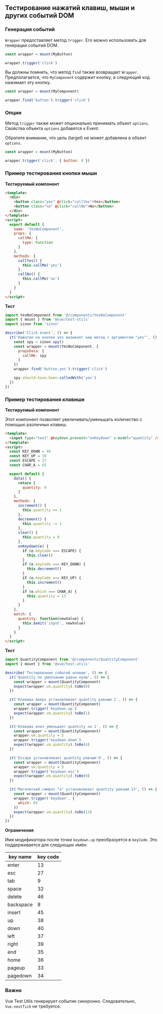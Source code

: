 ## Тестирование нажатий клавиш, мыши и других событий DOM

### Генерация событий

`Wrapper` предоставляет метод `trigger`. Его можно использовать для генерации событий DOM.

```js
const wrapper = mount(MyButton)

wrapper.trigger('click')
```

Вы должны помнить, что метод `find` также возвращает `Wrapper`. Предполагается, что `MyComponent` содержит кнопку, а следующий код нажимает эту кнопку.

```js
const wrapper = mount(MyComponent)

wrapper.find('button').trigger('click')
```

### Опции

Метод `trigger` также может опционально принимать объект `options`. Свойства объекта `options` добавятся к Event.

Обратите внимание, что цель (target) не может добавлена в объект `options`.

```js
const wrapper = mount(MyButton)

wrapper.trigger('click', { button: 0 })
```

### Пример тестирования кнопки мыши

**Тестируемый компонент**

```html
<template>
  <div>
    <button class="yes" @click="callYes">Yes</button>
    <button class="no" @click="callNo">No</button>
  </div>
</template>
<script>
  export default {
    name: 'YesNoComponent',
    props: {
      callMe: {
        type: Function
      }
    },
    methods: {
      callYes() {
        this.callMe('yes')
      },
      callNo() {
        this.callMe('no')
      }
    }
  }
</script>
```

**Тест**

```js
import YesNoComponent from '@/components/YesNoComponent'
import { mount } from '@vue/test-utils'
import sinon from 'sinon'

describe('Click event', () => {
  it('Нажатие на кнопке yes вызывает наш метод с аргументом "yes"', () => {
    const spy = sinon.spy()
    const wrapper = mount(YesNoComponent, {
      propsData: {
        callMe: spy
      }
    })
    wrapper.find('button.yes').trigger('click')

    spy.should.have.been.calledWith('yes')
  })
})
```

### Пример тестирования клавиши

**Тестируемый компонент**

Этот компонент позволяет увеличивать/уменьшать количество с помощью различных клавиш.

```html
<template>
  <input type="text" @keydown.prevent="onKeydown" v-model="quantity" />
</template>
<script>
  const KEY_DOWN = 40
  const KEY_UP = 38
  const ESCAPE = 27
  const CHAR_A = 65

  export default {
    data() {
      return {
        quantity: 0
      }
    },
    methods: {
      increment() {
        this.quantity += 1
      },
      decrement() {
        this.quantity -= 1
      },
      clear() {
        this.quantity = 0
      },
      onKeydown(e) {
        if (e.keyCode === ESCAPE) {
          this.clear()
        }
        if (e.keyCode === KEY_DOWN) {
          this.decrement()
        }
        if (e.keyCode === KEY_UP) {
          this.increment()
        }
        if (e.which === CHAR_A) {
          this.quantity = 13
        }
      }
    },
    watch: {
      quantity: function(newValue) {
        this.$emit('input', newValue)
      }
    }
  }
</script>
```

**Тест**

```js
import QuantityComponent from '@/components/QuantityComponent'
import { mount } from '@vue/test-utils'

describe('Тестирование событий клавиш', () => {
  it('Quantity по умолчанию равно нулю', () => {
    const wrapper = mount(QuantityComponent)
    expect(wrapper.vm.quantity).toBe(0)
  })

  it('Клавиша вверх устанавливает quantity равным 1', () => {
    const wrapper = mount(QuantityComponent)
    wrapper.trigger('keydown.up')
    expect(wrapper.vm.quantity).toBe(1)
  })

  it('Клавиша вниз уменьшает quantity на 1', () => {
    const wrapper = mount(QuantityComponent)
    wrapper.vm.quantity = 5
    wrapper.trigger('keydown.down')
    expect(wrapper.vm.quantity).toBe(4)
  })

  it('Escape устанавливает quantity равным 0', () => {
    const wrapper = mount(QuantityComponent)
    wrapper.vm.quantity = 5
    wrapper.trigger('keydown.esc')
    expect(wrapper.vm.quantity).toBe(0)
  })

  it('Магический символ "a" устанавливает quantity равным 13', () => {
    const wrapper = mount(QuantityComponent)
    wrapper.trigger('keydown', {
      which: 65
    })
    expect(wrapper.vm.quantity).toBe(13)
  })
})
```

**Ограничения**

Имя модификатора после точки `keydown.up` преобразуется в `keyCode`. Это поддерживается для следующих имён:

| key name  | key code |
| --------- | -------- |
| enter     | 13       |
| esc       | 27       |
| tab       | 9        |
| space     | 32       |
| delete    | 46       |
| backspace | 8        |
| insert    | 45       |
| up        | 38       |
| down      | 40       |
| left      | 37       |
| right     | 39       |
| end       | 35       |
| home      | 36       |
| pageup    | 33       |
| pagedown  | 34       |

### Важно

Vue Test Utils генерирует событие синхронно. Следовательно, `Vue.nextTick` не требуется.
